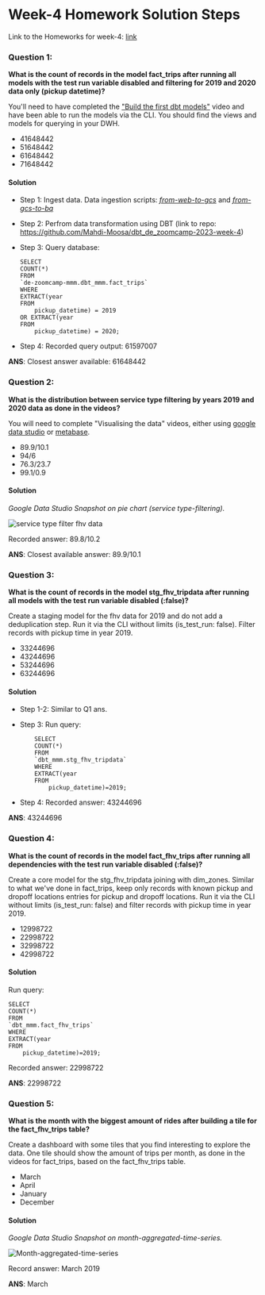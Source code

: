 # Week-4 Homework Solution Steps

Link to the Homeworks for week-4: [link](https://github.com/DataTalksClub/data-engineering-zoomcamp/blob/main/cohorts/2023/week_4_analytics_engineering/homework.md)

### Question 1: 

**What is the count of records in the model fact_trips after running all models with the test run variable disabled and filtering for 2019 and 2020 data only (pickup datetime)?** 

You'll need to have completed the ["Build the first dbt models"](https://www.youtube.com/watch?v=UVI30Vxzd6c) video and have been able to run the models via the CLI. 
You should find the views and models for querying in your DWH.

- 41648442
- 51648442
- 61648442
- 71648442

#### Solution

* Step 1: Ingest data. Data ingestion scripts: [*from-web-to-gcs*](https://github.com/Mahdi-Moosa/DE-Zoomcamp_2023_HWs/blob/main/Week_4_Homeworks/from_web_to_gcs_parquet.py) and [*from-gcs-to-bq*](https://github.com/Mahdi-Moosa/DE-Zoomcamp_2023_HWs/blob/main/Week_4_Homeworks/el_gcs_to_bq.py)
* Step 2: Perfrom data transformation using DBT (link to repo: https://github.com/Mahdi-Moosa/dbt_de_zoomcamp-2023-week-4)
* Step 3: Query database:

      SELECT
      COUNT(*)
      FROM
      `de-zoomcamp-mmm.dbt_mmm.fact_trips`
      WHERE
      EXTRACT(year
      FROM
          pickup_datetime) = 2019
      OR EXTRACT(year
      FROM
          pickup_datetime) = 2020;

* Step 4: Recorded query output: 61597007

**ANS**: Closest answer available: 61648442

### Question 2: 

**What is the distribution between service type filtering by years 2019 and 2020 data as done in the videos?**

You will need to complete "Visualising the data" videos, either using [google data studio](https://www.youtube.com/watch?v=39nLTs74A3E) or [metabase](https://www.youtube.com/watch?v=BnLkrA7a6gM). 

- 89.9/10.1
- 94/6
- 76.3/23.7
- 99.1/0.9

#### Solution

*Google Data Studio Snapshot on pie chart (service type-filtering).*

![service type filter fhv data](https://user-images.githubusercontent.com/82473321/220749701-7790719b-851f-4bfb-8707-84206b63552f.JPG)

Recorded answer: 89.8/10.2

**ANS**: Closest available answer: 89.9/10.1

### Question 3: 

**What is the count of records in the model stg_fhv_tripdata after running all models with the test run variable disabled (:false)?**  

Create a staging model for the fhv data for 2019 and do not add a deduplication step. Run it via the CLI without limits (is_test_run: false).
Filter records with pickup time in year 2019.

- 33244696
- 43244696
- 53244696
- 63244696

#### Solution

* Step 1-2: Similar to Q1 ans.
* Step 3: Run query:

          SELECT
          COUNT(*)
          FROM
          `dbt_mmm.stg_fhv_tripdata`
          WHERE
          EXTRACT(year
          FROM
              pickup_datetime)=2019;

* Step 4: Recorded answer: 43244696

**ANS**: 43244696

### Question 4: 

**What is the count of records in the model fact_fhv_trips after running all dependencies with the test run variable disabled (:false)?**  

Create a core model for the stg_fhv_tripdata joining with dim_zones.
Similar to what we've done in fact_trips, keep only records with known pickup and dropoff locations entries for pickup and dropoff locations. 
Run it via the CLI without limits (is_test_run: false) and filter records with pickup time in year 2019.

- 12998722
- 22998722
- 32998722
- 42998722

#### Solution
Run query:

    SELECT
    COUNT(*)
    FROM
    `dbt_mmm.fact_fhv_trips`
    WHERE
    EXTRACT(year
    FROM
        pickup_datetime)=2019;

Recorded answer: 22998722

**ANS**: 22998722

### Question 5: 

**What is the month with the biggest amount of rides after building a tile for the fact_fhv_trips table?**

Create a dashboard with some tiles that you find interesting to explore the data. One tile should show the amount of trips per month, as done in the videos for fact_trips, based on the fact_fhv_trips table.

- March
- April
- January
- December

#### Solution

*Google Data Studio Snapshot on month-aggregated-time-series.*

![Month-aggregated-time-series](https://user-images.githubusercontent.com/82473321/220749132-9c936c2b-820d-495d-a064-f1375330d755.jpg)

Record answer: March 2019

**ANS**: March
